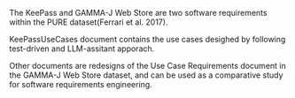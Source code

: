The KeePass and GAMMA-J Web Store are two software requirements within the PURE dataset(Ferrari et al. 2017). 

KeePassUseCases document contains the use cases desighed by following test-driven and LLM-assitant apporach.

Other documents are redesigns of the Use Case Requirements document in the GAMMA-J Web Store dataset, and can be used as a comparative study for software requirements engineering.

